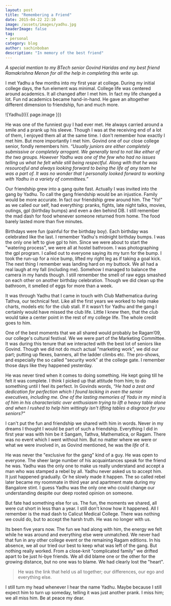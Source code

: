 ```yaml
---
layout: post
title: "Remembering a Friend"
date: 2015-04-22 22:10
image: /assets/images/yadhu.jpg
headerImage: false
tag:
- personal
category: blog
author: sachinboban
description: "In memory of the best friend"
---
```


_A special mention to my BTech senior Govind Haridas and my best friend
Ramakrishna Menon for all the help in completing this write up._

I met Yadhu a few months into my first year at college.  During my initial
college days, the fun element was minimal. College life was centered around
academics. It all changed after I met him. In fact my life changed a lot. Fun
nd academics became hand-in-hand. He gave an altogether different dimension to
friendship, fun and much more.

![Yadhu]({{ page.image }})

He was one of the funniest guy I had ever met. He always carried around a smile
and a prank up his sleeve. Though I was at the receiving end of a lot of them, I
enjoyed them all at the same time. I don't remember how exactly I met him. But
more importantly I met him. Govind one of our close college senior, fondly
remembers him. *“Usually juniors are either completely submissive or completely
arrogant. We generally tend to not like either of the two groups. However Yadhu
was one of the few who had no issues telling us what he felt while still being
respectful. Along with that he was resourceful and always looking forward to
being the life of any team he was a part of. It was no wonder that I personally
looked forward to working with Yadhu in a variety of committees.”*

Our friendship grew into a gang quite fast. Actually I was invited into the gang
by Yadhu. To call the gang friendship would be an injustice. Family would be
more accurate. In fact our friendship grew around him. The "Yo!" as we called
our self, had everything: pranks, fights, late night talks, movies, outings, gpl
(birthday bumps) and even a den behind DB. I still remember the mad dash for
food whenever someone returned from home. The food barely lasted more than five
minutes.

Birthdays were fun (painful for the birthday boy). Each birthday was celebrated
like the last. I remember Yadhu's  midnight birthday bumps. I was the only one
left to give gpl to him. Since we were about to start the "watering process", we
were all at hostel bathroom. I was photographing the gpl program. I called out
to everyone saying its my turn for the bump. I took the run-up for a nice bump,
lifted my right leg as if taking a goal kick. The next thing I remember was
landing hard on my buttock. We all had a real laugh at my fall (including me).
Somehow I managed to balance the camera in my hands though. I still remember the
smell of raw eggs smashed on each other on another birthday celebration. Though
we did clean up the bathroom, it smelled of eggs for more than a week.

It was through Yadhu that I came in touch with Club Mathematica during Tathva,
our technical fest. Like all the first years we worked to help make charts,
models etc for the club stall. If it wasn’t for Yadhu and the gang I certainly
would have missed the club life. Little I knew then, that the club would take a
center point in the rest of my college life. The whole credit goes to him.

One of the best moments that we all shared would probably be Ragam’09, our
college's cultural festival. We we were part of the Marketing Committee. It was
during this tenure that we interacted with the best lot of seniors like Govind.
Though we did not do much actual "marketing work", we did our part; putting up
flexes, banners, all the ladder climbs etc. The pro-shows, and especially the so
called "security work" at the college gate. I remember those days like they
happened yesterday.

He was never tired when it comes to doing something. He kept going till he felt
it was complete. I think I picked up that attitude from him; to do something
until I feel its perfect. In Govinds words, *“He had a zest and dedication for
perfection which I found lacking in even the senior executives, including me.
One of the lasting memories of Yadu in my mind is of him in his characteristic
over enthusiasm trying to lift a heavy table alone and when I rushed to help him
wittingly isn't lifting tables a disgrace for you seniors?"*

I can't put the fun and friendship we shared with him in words. Never in my
dreams I thought I would be part of such a friendship. Everything I did in first
year was with him be it Sangam, Tathva, Mathematica, or Ragam. There was no
event which I went without him. But no matter where we were or what we were
involved in, as Govind mentioned, he was the *life* of it.

He was never the "exclusive for the gang" kind of a guy. He was open to
everyone. The sheer large number of his acquaintances speak for the friend he
was. Yadhu was the only one to make us really understand and accept a man who
was stamped a rebel by all. Yadhu never asked us to accept him. It just happened
gradually. Or he slowly made it happen. The so called rebel later became my
roommate in third year and apartment mate during my Bangalore stint. I guess
Yadhu was the only one who could change our understanding despite our deep
rooted opinion on someone.

But fate had something else for us. The fun, the moments we shared, all were cut
short in less than a year. I still don't know how it happened. All I remember is
the mad dash to Calicut Medical College. There was nothing we could do, but to
accept the harsh truth. He was no longer with us.

Its been five years now. The fun we had along with him, the energy we felt while
he was around and everything else were unmatched. We never had that fun in any
other college event or the remaining Ragam editions. In his absence, we all our
tried our best to keep what was left of the gang. But nothing really worked.
From a close-knit "complicated family" we drifted apart to be just hi-bye
friends. We all did blame one or the other for the growing distance, but no one
was to blame. We had clearly lost the "heart".

> He was the link that held us all together; our differences, our ego and
 everything else.

I still turn my head whenever I hear the name Yadhu. Maybe because I still
expect him to turn up someday, telling it was just another prank. I miss him; we
all miss him. Be at peace my dear.
